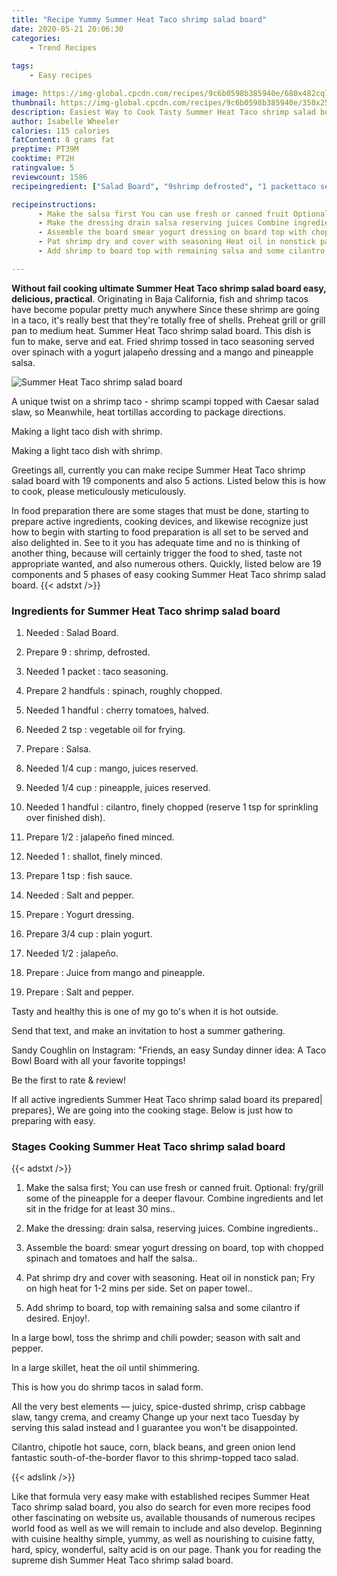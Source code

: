 ```yaml
---
title: "Recipe Yummy Summer Heat Taco shrimp salad board"
date: 2020-05-21 20:06:30
categories:
    - Trend Recipes
    
tags:
    - Easy recipes

image: https://img-global.cpcdn.com/recipes/9c6b0598b385940e/680x482cq70/summer-heat-taco-shrimp-salad-board-recipe-main-photo.jpg
thumbnail: https://img-global.cpcdn.com/recipes/9c6b0598b385940e/350x250cq70/summer-heat-taco-shrimp-salad-board-recipe-main-photo.jpg
description: Easiest Way to Cook Tasty Summer Heat Taco shrimp salad board with 19 ingredients and 5 stages of easy cooking.
author: Isabelle Wheeler
calories: 115 calories
fatContent: 8 grams fat
preptime: PT39M
cooktime: PT2H
ratingvalue: 5
reviewcount: 1586
recipeingredient: ["Salad Board", "9shrimp defrosted", "1 packettaco seasoning", "2 handfulsspinach roughly chopped", "1 handfulcherry tomatoes halved", "2 tspvegetable oil for frying", "Salsa", "1/4 cupmango juices reserved", "1/4 cuppineapple juices reserved", "1 handfulcilantro finely chopped reserve 1 tsp for sprinkling over finished dish", "1/2jalapeo fined minced", "1shallot finely minced", "1 tspfish sauce", "Salt and pepper", "Yogurt dressing", "3/4 cupplain yogurt", "1/2jalapeo", "Juice from mango and pineapple", "Salt and pepper"]

recipeinstructions: 
      - Make the salsa first You can use fresh or canned fruit Optional frygrill some of the pineapple for a deeper flavour Combine ingredients and let sit in the fridge for at least 30 mins 
      - Make the dressing drain salsa reserving juices Combine ingredients 
      - Assemble the board smear yogurt dressing on board top with chopped spinach and tomatoes and half the salsa 
      - Pat shrimp dry and cover with seasoning Heat oil in nonstick pan Fry on high heat for 12 mins per side Set on paper towel 
      - Add shrimp to board top with remaining salsa and some cilantro if desired Enjoy

---
```




**Without fail cooking ultimate Summer Heat Taco shrimp salad board easy, delicious, practical**. Originating in Baja California, fish and shrimp tacos have become popular pretty much anywhere Since these shrimp are going in a taco, it&#39;s really best that they&#39;re totally free of shells. Preheat grill or grill pan to medium heat. Summer Heat Taco shrimp salad board. This dish is fun to make, serve and eat. Fried shrimp tossed in taco seasoning served over spinach with a yogurt jalapeño dressing and a mango and pineapple salsa.


![Summer Heat Taco shrimp salad board](https://img-global.cpcdn.com/recipes/9c6b0598b385940e/680x482cq70/summer-heat-taco-shrimp-salad-board-recipe-main-photo.jpg "Summer Heat Taco shrimp salad board")



A unique twist on a shrimp taco - shrimp scampi topped with Caesar salad slaw, so Meanwhile, heat tortillas according to package directions.

Making a light taco dish with shrimp.

Making a light taco dish with shrimp.


Greetings all, currently you can make recipe Summer Heat Taco shrimp salad board with 19 components and also 5 actions. Listed below this is how to cook, please meticulously meticulously.

In food preparation there are some stages that must be done, starting to prepare active ingredients, cooking devices, and likewise recognize just how to begin with starting to food preparation is all set to be served and also delighted in. See to it you has adequate time and no is thinking of another thing, because will certainly trigger the food to shed, taste not appropriate wanted, and also numerous others. Quickly, listed below are 19 components and 5 phases of easy cooking Summer Heat Taco shrimp salad board.
{{< adstxt />}}

### Ingredients for Summer Heat Taco shrimp salad board


1. Needed  : Salad Board.

1. Prepare 9 : shrimp, defrosted.

1. Needed 1 packet : taco seasoning.

1. Prepare 2 handfuls : spinach, roughly chopped.

1. Needed 1 handful : cherry tomatoes, halved.

1. Needed 2 tsp : vegetable oil for frying.

1. Prepare  : Salsa.

1. Needed 1/4 cup : mango, juices reserved.

1. Needed 1/4 cup : pineapple, juices reserved.

1. Needed 1 handful : cilantro, finely chopped (reserve 1 tsp for sprinkling over finished dish).

1. Prepare 1/2 : jalapeño fined minced.

1. Needed 1 : shallot, finely minced.

1. Prepare 1 tsp : fish sauce.

1. Needed  : Salt and pepper.

1. Prepare  : Yogurt dressing.

1. Prepare 3/4 cup : plain yogurt.

1. Needed 1/2 : jalapeño.

1. Prepare  : Juice from mango and pineapple.

1. Prepare  : Salt and pepper.


Tasty and healthy this is one of my go to&#39;s when it is hot outside.

Send that text, and make an invitation to host a summer gathering.

Sandy Coughlin on Instagram: &#34;Friends, an easy Sunday dinner idea: A Taco Bowl Board with all your favorite toppings!

Be the first to rate &amp; review!


If all active ingredients Summer Heat Taco shrimp salad board its prepared| prepares}, We are going into the cooking stage. Below is just how to preparing with easy.

### Stages Cooking Summer Heat Taco shrimp salad board

{{< adstxt />}}


1. Make the salsa first; You can use fresh or canned fruit. Optional: fry/grill some of the pineapple for a deeper flavour. Combine ingredients and let sit in the fridge for at least 30 mins..



1. Make the dressing: drain salsa, reserving juices. Combine ingredients..



1. Assemble the board: smear yogurt dressing on board, top with chopped spinach and tomatoes and half the salsa..



1. Pat shrimp dry and cover with seasoning. Heat oil in nonstick pan; Fry on high heat for 1-2 mins per side. Set on paper towel..



1. Add shrimp to board, top with remaining salsa and some cilantro if desired. Enjoy!.




In a large bowl, toss the shrimp and chili powder; season with salt and pepper.

In a large skillet, heat the oil until shimmering.

This is how you do shrimp tacos in salad form.

All the very best elements — juicy, spice-dusted shrimp, crisp cabbage slaw, tangy crema, and creamy Change up your next taco Tuesday by serving this salad instead and I guarantee you won&#39;t be disappointed.

Cilantro, chipotle hot sauce, corn, black beans, and green onion lend fantastic south-of-the-border flavor to this shrimp-topped taco salad.


{{< adslink />}}

Like that formula very easy make with established recipes Summer Heat Taco shrimp salad board, you also do search for even more recipes food other fascinating on website us, available thousands of numerous recipes world food as well as we will remain to include and also develop. Beginning with cuisine healthy simple, yummy, as well as nourishing to cuisine fatty, hard, spicy, wonderful, salty acid is on our page. Thank you for reading the supreme dish Summer Heat Taco shrimp salad board.
